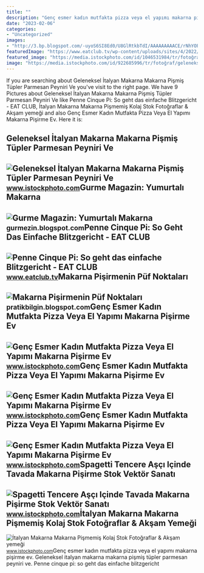 ```yaml
---
title: ""
description: "Genç esmer kadın mutfakta pizza veya el yapımı makarna pişirme ev"
date: "2023-02-06"
categories:
- "Uncategorized"
images:
- "http://3.bp.blogspot.com/-uyoS6SI8Ed0/U8GlRtkbTdI/AAAAAAAAACE/rNhYOPTazTA/s1600/yumurtali-makarna-_DSC0114.jpg"
featuredImage: "https://www.eatclub.tv/wp-content/uploads/sites/4/2022/11/penne-cinque-pi.jpg"
featured_image: "https://media.istockphoto.com/id/1046531984/tr/fotoğraf/italyan-makarna-makarna-pişmemiş-kolaj.jpg?s=170667a&amp;w=0&amp;k=20&amp;c=n-OaeowOYX6q6pQHgTuzUAjA_qMuLohxSjR3u0fkPSU="
image: "https://media.istockphoto.com/id/922685996/tr/fotoğraf/geleneksel-italyan-makarna-makarna-pişmiş-tüpler-parmesan-peyniri-ve-bir-beyaz-tahta-masada.jpg?s=170667a&amp;w=0&amp;k=20&amp;c=XPK48C-c_x2CqUUvkkCna-D9XWVRTQCGxrsFXyjRYJg="
---
```


If you are searching about Geleneksel İtalyan Makarna Makarna Pişmiş Tüpler Parmesan Peyniri Ve you've visit to the right page. We have 9 Pictures about Geleneksel İtalyan Makarna Makarna Pişmiş Tüpler Parmesan Peyniri Ve like Penne Cinque Pi: So geht das einfache Blitzgericht - EAT CLUB, İtalyan Makarna Makarna Pişmemiş Kolaj Stok Fotoğraflar &amp; Akşam yemeği and also Genç Esmer Kadın Mutfakta Pizza Veya El Yapımı Makarna Pişirme Ev. Here it is:

Geleneksel İtalyan Makarna Makarna Pişmiş Tüpler Parmesan Peyniri Ve
--------------------------------------------------------------------

 ![Geleneksel İtalyan Makarna Makarna Pişmiş Tüpler Parmesan Peyniri Ve](https://media.istockphoto.com/id/922685996/tr/fotoğraf/geleneksel-italyan-makarna-makarna-pişmiş-tüpler-parmesan-peyniri-ve-bir-beyaz-tahta-masada.jpg?s=170667a&w=0&k=20&c=XPK48C-c_x2CqUUvkkCna-D9XWVRTQCGxrsFXyjRYJg=) <small>www.istockphoto.com</small>Gurme Magazin: Yumurtalı Makarna
--------------------------------

 ![Gurme Magazin: Yumurtalı Makarna](http://3.bp.blogspot.com/-uyoS6SI8Ed0/U8GlRtkbTdI/AAAAAAAAACE/rNhYOPTazTA/s1600/yumurtali-makarna-_DSC0114.jpg) <small>gurmezin.blogspot.com</small>Penne Cinque Pi: So Geht Das Einfache Blitzgericht - EAT CLUB
-------------------------------------------------------------

 ![Penne Cinque Pi: So geht das einfache Blitzgericht - EAT CLUB](https://www.eatclub.tv/wp-content/uploads/sites/4/2022/11/penne-cinque-pi.jpg) <small>www.eatclub.tv</small>Makarna Pişirmenin Püf Noktaları
--------------------------------

 ![Makarna Pişirmenin Püf Noktaları](https://2.bp.blogspot.com/-QE1lEw1UsHI/WdKR_YWa8oI/AAAAAAAABa8/-stfq7zBlzsynYSfX8B4RA_g2cbBjSqPACLcBGAs/s1600/makarna-pi%25C5%259Firmenin-p%25C3%25BCf-noktalar%25C4%25B1.jpg) <small>pratikbilgin.blogspot.com</small>Genç Esmer Kadın Mutfakta Pizza Veya El Yapımı Makarna Pişirme Ev
-----------------------------------------------------------------

 ![Genç Esmer Kadın Mutfakta Pizza Veya El Yapımı Makarna Pişirme Ev](https://media.istockphoto.com/id/1188366658/tr/fotoğraf/genç-esmer-kadın-mutfakta-pizza-veya-el-yapımı-makarna-pişirme-ev-hanımı-ahşap-masada.jpg?s=170667a&w=0&k=20&c=TWlPQTzwqjEOXdE14zTzkT3vKcjtw6XSE5nTBzPMqfk=) <small>www.istockphoto.com</small>Genç Esmer Kadın Mutfakta Pizza Veya El Yapımı Makarna Pişirme Ev
-----------------------------------------------------------------

 ![Genç Esmer Kadın Mutfakta Pizza Veya El Yapımı Makarna Pişirme Ev](https://media.istockphoto.com/id/1254408168/tr/fotoğraf/genç-esmer-kadın-mutfakta-pizza-veya-el-yapımı-makarna-pişirme-ev-hanımı-ahşap-masada.jpg?s=170667a&w=0&k=20&c=fhyzh_GRwzdVwCZuDuDe4Yni4uDsfTTZb1U_95VZ_4o=) <small>www.istockphoto.com</small>Genç Esmer Kadın Mutfakta Pizza Veya El Yapımı Makarna Pişirme Ev
-----------------------------------------------------------------

 ![Genç Esmer Kadın Mutfakta Pizza Veya El Yapımı Makarna Pişirme Ev](https://media.istockphoto.com/id/1200124239/tr/fotoğraf/genç-esmer-kadın-mutfakta-pizza-veya-el-yapımı-makarna-pişirme-ev-hanımı-ahşap-masada.jpg?s=170667a&w=0&k=20&c=NS0EpHvFQqxmqdpodgSFfsgL4ZSh5vkOE24aJ9eTvGU=) <small>www.istockphoto.com</small>Spagetti Tencere Aşçı Içinde Tavada Makarna Pişirme Stok Vektör Sanatı
----------------------------------------------------------------------

 ![Spagetti Tencere Aşçı Içinde Tavada Makarna Pişirme Stok Vektör Sanatı](https://media.istockphoto.com/id/950136006/tr/vektör/spagetti-tencere-aşçı-içinde-tavada-makarna-pişirme.jpg?s=170667a&w=0&k=20&c=laXm1YLL9nnHeU6QY-aGoJv3laX4dXVRJRiiY21QMR8=) <small>www.istockphoto.com</small>İtalyan Makarna Makarna Pişmemiş Kolaj Stok Fotoğraflar &amp; Akşam Yemeği
--------------------------------------------------------------------------

 ![İtalyan Makarna Makarna Pişmemiş Kolaj Stok Fotoğraflar & Akşam yemeği](https://media.istockphoto.com/id/1046531984/tr/fotoğraf/italyan-makarna-makarna-pişmemiş-kolaj.jpg?s=170667a&w=0&k=20&c=n-OaeowOYX6q6pQHgTuzUAjA_qMuLohxSjR3u0fkPSU=) <small>www.istockphoto.com</small>Genç esmer kadın mutfakta pizza veya el yapımı makarna pişirme ev. Geleneksel i̇talyan makarna makarna pişmiş tüpler parmesan peyniri ve. Penne cinque pi: so geht das einfache blitzgericht
